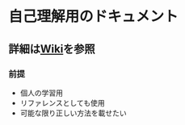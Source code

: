 # 自己理解用のドキュメント

## 詳細は[Wiki](https://github.com/TakahitoSuzukiii/docs/wiki "TakahitoSuzukiii/docs/wiki")を参照

### 前提
- 個人の学習用
- リファレンスとしても使用
- 可能な限り正しい方法を載せたい